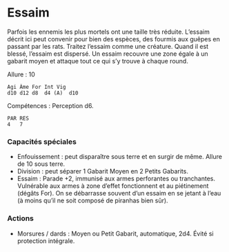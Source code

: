 # Essaim
Parfois les ennemis les plus mortels ont une taille très réduite. L’essaim décrit ici peut convenir pour bien des espèces, des fourmis aux guêpes en passant par les rats. Traitez l’essaim comme une créature. Quand il est blessé, l’essaim est dispersé. Un essaim recouvre une zone égale à un gabarit moyen et attaque tout ce qui s’y trouve à chaque round.

Allure : 10

	Agi	Âme	For	Int	Vig
	d10	d12	d8	d4 (A)	d10

Compétences : Perception d6.

	PAR	RES
	4	7

### Capacités spéciales
- Enfouissement : peut disparaître sous terre et en surgir de même. Allure de 10 sous terre.
- Division : peut séparer 1 Gabarit Moyen en 2 Petits Gabarits.
- Essaim : Parade +2, immunisé aux armes perforantes ou tranchantes. Vulnérable aux armes à zone d’effet fonctionnent et au piétinement (dégâts For). On se débarrasse souvent d’un essaim en se jetant à l’eau (à moins qu’il ne soit composé de piranhas bien sûr).

### Actions
- Morsures / dards : Moyen ou Petit Gabarit, automatique, 2d4. Évité si protection intégrale.
